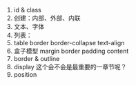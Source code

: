 1. id & class
2. 创建：内部、外部、内联
3. 文本、字体
4. 列表：
5. table
   border
   border-collapse
   text-align
6. 盒子模型
   margin border padding content
7. border & outline
8. display
   这个会不会是最重要的一章节呢？
9. position


